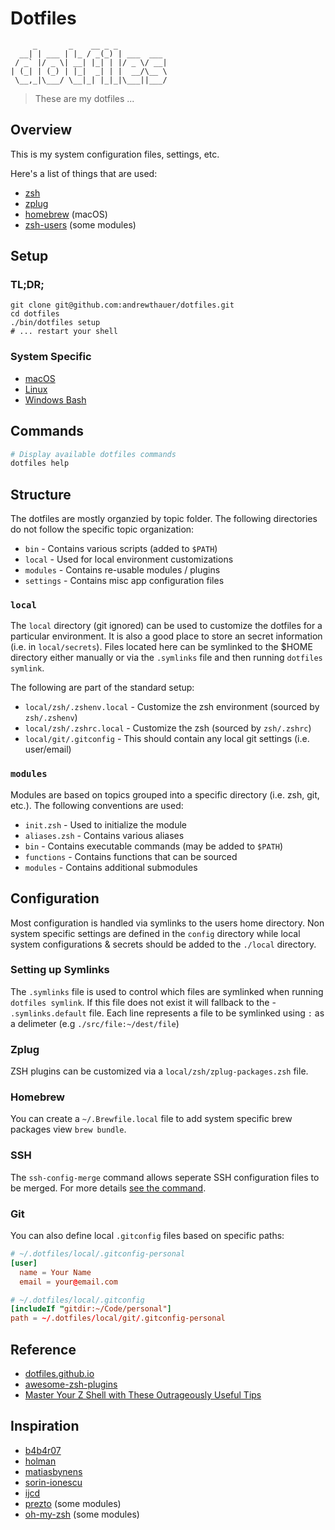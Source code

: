 # Dotfiles

```
     _       _    __ _ _
  __| | ___ | |_ / _(_) | ___  ___
 / _` |/ _ \| __| |_| | |/ _ \/ __|
| (_| | (_) | |_|  _| | |  __/\__ \
 \__,_|\___/ \__|_| |_|_|\___||___/
```

> These are my dotfiles ...

## Overview

This is my system configuration files, settings, etc.

Here's a list of things that are used:

* [zsh](https://github.com/zsh-users/zsh)
* [zplug](https://github.com/zplug/zplug)
* [homebrew](https://github.com/homebrew/homebrew) (macOS)
* [zsh-users](https://github.com/zsh-users) (some modules)

## Setup

### TL;DR;

```shell
git clone git@github.com:andrewthauer/dotfiles.git
cd dotfiles
./bin/dotfiles setup
# ... restart your shell
```

### System Specific

* [macOS](macos/README.md)
* [Linux](linux/README.md)
* [Windows Bash](windows/README.md)

## Commands

```sh
# Display available dotfiles commands
dotfiles help
```

## Structure

The dotfiles are mostly organzied by topic folder. The following directories
do not follow the specific topic organization:

- `bin` - Contains various scripts (added to `$PATH`)
- `local` - Used for local environment customizations
- `modules` - Contains re-usable modules / plugins
- `settings` - Contains misc app configuration files

### `local`

The `local` directory (git ignored) can be used to customize the dotfiles for a particular environment. It is also a good place to store an secret information (i.e. in `local/secrets`). Files located here can be symlinked to the $HOME directory either manually or via the `.symlinks` file and then running `dotfiles symlink`.

The following are part of the standard setup:

- `local/zsh/.zshenv.local` - Customize the zsh environment (sourced by `zsh/.zshenv`)
- `local/zsh/.zshrc.local` - Customize the zsh (sourced by `zsh/.zshrc`)
- `local/git/.gitconfig` - This should contain any local git settings (i.e. user/email)

### `modules`

Modules are based on topics grouped into a specific directory (i.e. zsh, git, etc.). The following conventions are used:

- `init.zsh` - Used to initialize the module
- `aliases.zsh` - Contains various aliases
- `bin` - Contains executable commands (may be added to `$PATH`)
- `functions` - Contains functions that can be sourced
- `modules` - Contains additional submodules

## Configuration

Most configuration is handled via symlinks to the users home directory. Non system specific settings are defined in the `config` directory while local system  configurations & secrets should be added to the `./local` directory.

### Setting up Symlinks

The `.symlinks` file is used to control which files are symlinked when running `dotfiles symlink`. If this file does not exist it will fallback to the - `.symlinks.default` file. Each line represents a file to be symlinked using `:` as a delimeter (e.g `./src/file:~/dest/file`)

### Zplug

ZSH plugins can be customized via a `local/zsh/zplug-packages.zsh` file.

### Homebrew

You can create a `~/.Brewfile.local` file to add system specific brew packages view `brew bundle`.

### SSH

The `ssh-config-merge` command allows seperate SSH configuration files to be merged. For more
details [see the command](./bin/ssh-config-merge).

### Git

You can also define local `.gitconfig` files based on specific paths:

```conf
# ~/.dotfiles/local/.gitconfig-personal
[user]
  name = Your Name
  email = your@email.com
```

```conf
# ~/.dotfiles/local/.gitconfig
[includeIf "gitdir:~/Code/personal"]
path = ~/.dotfiles/local/git/.gitconfig-personal
```

## Reference

- [dotfiles.github.io](https://dotfiles.github.io/)
- [awesome-zsh-plugins](https://github.com/unixorn/awesome-zsh-plugins)
- [Master Your Z Shell with These Outrageously Useful Tips](http://reasoniamhere.com/2014/01/11/outrageously-useful-tips-to-master-your-z-shell/)

## Inspiration

- [b4b4r07](https://github.com/b4b4r07)
- [holman](https://github.com/holman/dotfiles)
- [matiasbynens](https://github.com/mathiasbynens/dotfiles)
- [sorin-ionescu](https://github.com/sorin-ionescu/dotfiles)
- [ijcd](https://github.com/ijcd/dotfiles)
- [prezto](https://github.com/sorin-ionescu/prezto) (some modules)
- [oh-my-zsh](https://github.com/robbyrussell/oh-my-zsh) (some modules)
